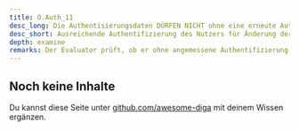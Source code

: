 ```yaml
---
title: O.Auth_11
desc_long: Die Authentisierungsdaten DÜRFEN NICHT ohne eine erneute Authentifizierung des Nutzers geändert werden.
desc_short: Ausreichende Authentifizierung des Nutzers für Änderung der Authentisierungsdaten.
depth: examine
remarks: Der Evaluator prüft, ob er ohne angemessene Authentifizierung die Authentisierungsdaten verändern kann. Dies betrifft auch einen Ablauf zum Passwort zurücksetzen. Beruht dieser Ablauf bspw. auf Sicherheitsabfragen, darf die Antwort nicht einfach zu erraten oder gar aus möglicherweise öffentlichen Informationen ermittelbar sein (z.B. Mädchenname der Mutter).
---
```


## Noch keine Inhalte

Du kannst diese Seite unter [github.com/awesome-diga](https://github.com/awesome-diga/tr-faq) mit deinem Wissen ergänzen.
